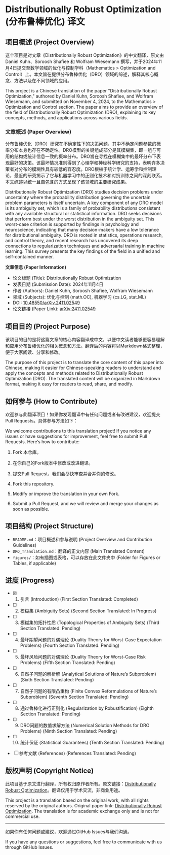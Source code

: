 # Distributionally Robust Optimization (分布鲁棒优化) 译文

## 项目概述 (Project Overview)
这个项目是对文章《Distributionally Robust Optimization》的中文翻译，原文由 Daniel Kuhn、Soroosh Shafiee 和 Wolfram Wiesemann 撰写，并于2024年11月4日提交至数学领域的优化与控制学科（Mathematics > Optimization and Control）上。本文旨在提供分布鲁棒优化（DRO）领域的综述，解释其核心概念、方法以及在不同领域的应用。

This project is a Chinese translation of the paper "Distributionally Robust Optimization," authored by Daniel Kuhn, Soroosh Shafiee, and Wolfram Wiesemann, and submitted on November 4, 2024, to the Mathematics > Optimization and Control section. The paper aims to provide an overview of the field of Distributionally Robust Optimization (DRO), explaining its key concepts, methods, and applications across various fields.

### 文章概述 (Paper Overview)
分布鲁棒优化（DRO）研究在不确定性下的决策问题，其中不确定问题参数的概率分布本身也存在不确定性。DRO模型的关键组成部分是其模糊集，即一组与可用的结构或统计信息一致的概率分布。DRO旨在寻找在模糊集中的最坏分布下表现最好的决策。该最坏情况准则得到了心理学和神经科学研究的支持，表明许多决策者对分布的模糊性具有较低的容忍度。DRO根植于统计学、运筹学和控制理论，最近的研究揭示了它与机器学习中的正则化技术和对抗训练之间的深刻联系。本文综述以统一且自包含的方式呈现了该领域的主要研究成果。

Distributionally Robust Optimization (DRO) studies decision problems under uncertainty where the probability distribution governing the uncertain problem parameters is itself uncertain. A key component of any DRO model is its ambiguity set, which is a family of probability distributions consistent with any available structural or statistical information. DRO seeks decisions that perform best under the worst distribution in the ambiguity set. This worst-case criterion is supported by findings in psychology and neuroscience, indicating that many decision-makers have a low tolerance for distributional ambiguity. DRO is rooted in statistics, operations research, and control theory, and recent research has uncovered its deep connections to regularization techniques and adversarial training in machine learning. This survey presents the key findings of the field in a unified and self-contained manner.

**文章信息 (Paper Information)**
- 论文标题 (Title): Distributionally Robust Optimization
- 发表日期 (Submission Date): 2024年11月4日
- 作者 (Authors): Daniel Kuhn, Soroosh Shafiee, Wolfram Wiesemann
- 领域 (Subjects): 优化与控制 (math.OC), 机器学习 (cs.LG, stat.ML)
- DOI: [10.48550/arXiv.2411.02549](https://doi.org/10.48550/arXiv.2411.02549)
- 论文链接 (Paper Link): [arXiv:2411.02549](https://arxiv.org/abs/2411.02549)

## 项目目的 (Project Purpose)
该项目的目的是将这篇文章的核心内容翻译成中文，以便中文读者能够更容易理解和应用分布鲁棒优化的相关概念和方法。翻译后的内容将以Markdown格式整理，便于大家阅读、分享和修改。

The purpose of this project is to translate the core content of this paper into Chinese, making it easier for Chinese-speaking readers to understand and apply the concepts and methods related to Distributionally Robust Optimization (DRO). The translated content will be organized in Markdown format, making it easy for readers to read, share, and modify.

## 如何参与 (How to Contribute)
欢迎参与此翻译项目！如果你发现翻译中有任何问题或者有改进建议，欢迎提交Pull Requests。具体参与方法如下：

We welcome contributions to this translation project! If you notice any issues or have suggestions for improvement, feel free to submit Pull Requests. Here’s how to contribute:

1. Fork 本仓库。
2. 在你自己的Fork版本中修改或改进翻译。
3. 提交Pull Request，我们会尽快审查并合并你的修改。

1. Fork this repository.
2. Modify or improve the translation in your own Fork.
3. Submit a Pull Request, and we will review and merge your changes as soon as possible.

## 项目结构 (Project Structure)
- `README.md`：项目概述和参与说明 (Project Overview and Contribution Guidelines)
- `DRO_Translation.md`：翻译的正文内容 (Main Translated Content)
- `figures/`：如有插图或表格，可以存放在此文件夹中 (Folder for Figures or Tables, if applicable)

## 进度 (Progress)
- [x] 1. 引言 (Introduction) (First Section Translated: Completed)
- [ ] 2. 模糊集 (Ambiguity Sets) (Second Section Translated: In Progress)
- [ ] 3. 模糊集的拓扑性质 (Topological Properties of Ambiguity Sets) (Third Section Translated: Pending)
- [ ] 4. 最坏期望问题的对偶理论 (Duality Theory for Worst-Case Expectation Problems) (Fourth Section Translated: Pending)
- [ ] 5. 最坏风险问题的对偶理论 (Duality Theory for Worst-Case Risk Problems) (Fifth Section Translated: Pending)
- [ ] 6. 自然子问题的解析解 (Analytical Solutions of Nature’s Subproblem) (Sixth Section Translated: Pending)
- [ ] 7. 自然子问题的有限凸重构 (Finite Convex Reformulations of Nature’s Subproblem) (Seventh Section Translated: Pending)
- [ ] 8. 通过鲁棒化进行正则化 (Regularization by Robustification) (Eighth Section Translated: Pending)
- [ ] 9. DRO问题的数值求解方法 (Numerical Solution Methods for DRO Problems) (Ninth Section Translated: Pending)
- [ ] 10. 统计保证 (Statistical Guarantees) (Tenth Section Translated: Pending)
- [ ] 参考文献 (References) (References Translated: Pending)



## 版权声明 (Copyright Notice)
此项目基于原文进行翻译，所有权归原作者所有。原文链接：[Distributionally Robust Optimization](https://arxiv.org/abs/2411.02549)。翻译仅用于学术交流，非商业用途。

This project is a translation based on the original work, with all rights reserved by the original authors. Original paper link: [Distributionally Robust Optimization](https://arxiv.org/abs/2411.02549). The translation is for academic exchange only and is not for commercial use.

---

如果你有任何问题或建议，欢迎通过GitHub Issues与我们沟通。

If you have any questions or suggestions, feel free to communicate with us through GitHub Issues.
